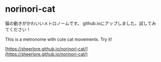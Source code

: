 # norinori-cat

猫の動きがかわいいメトロノームです。
github.ioにアップしました。試してみてください！


This is a metronome with cute cat movements.
Try it!

[https://sheerlore.github.io/norinori-cat/](https://sheerlore.github.io/norinori-cat/)
